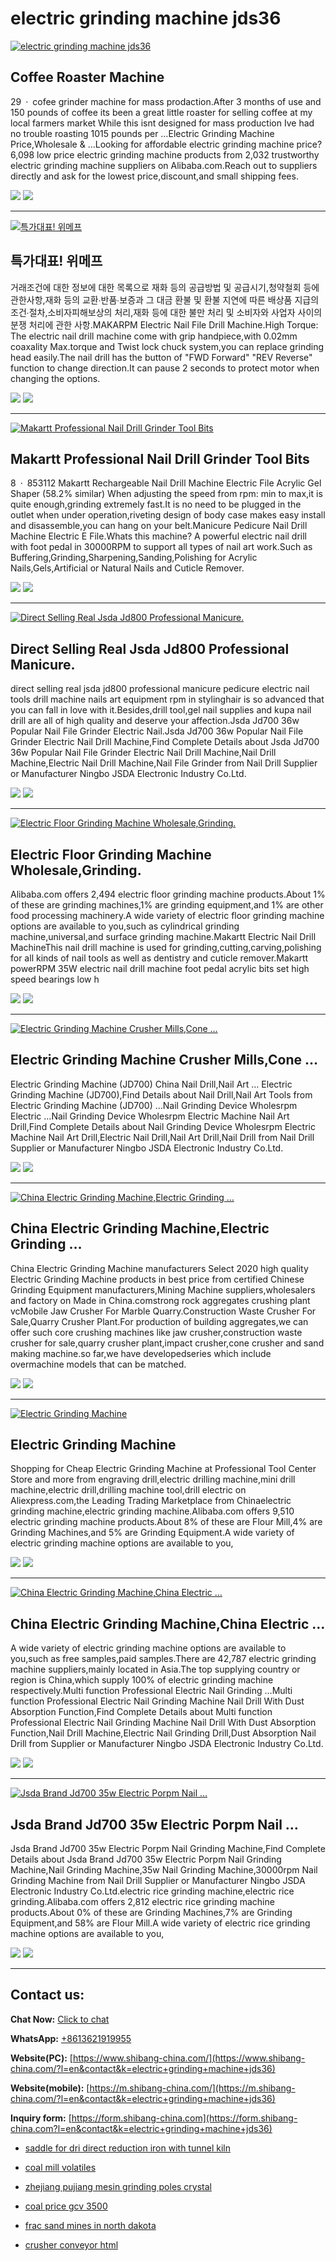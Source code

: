 # electric grinding machine jds36

<a href="https://swt.shibang-china.com/?l=en&img&k=electric+grinding+machine+jds36" target="_blank">![electric grinding machine jds36](http://static.shibang-china.com/all-800x300/697.jpg)</a>

## Coffee Roaster Machine
29&ensp;&#0183;&ensp;cofee grinder machine for mass prodaction.After 3 months of use and 150 pounds of coffee its been a great little roaster for selling coffee at my local farmers market While this isnt designed for mass production Ive had no trouble roasting 1015 pounds per …Electric Grinding Machine Price,Wholesale &amp; …Looking for affordable electric grinding machine price? 6,098 low price electric grinding machine products from 2,032 trustworthy electric grinding machine suppliers on Alibaba.com.Reach out to suppliers directly and ask for the lowest price,discount,and small shipping fees.


<a href="https://whatsapp.shibangsoft.com/WhatsApp.php" target="_blank" title="WhatsApp">![](http://static.shibang-china.com/icon/whatsapp.png)</a> <a href="https://swt.shibang-china.com/?l=en&icon&k=electric+grinding+machine+jds36" target="_blank">![](http://static.shibang-china.com/icon/chat-en.png)</a>

---

<a href="https://swt.shibang-china.com/?l=en&img&k=electric+grinding+machine+jds36" target="_blank">![특가대표! 위메프](http://static.shibang-china.com/all-800x300/1143.jpg)</a>

## 특가대표! 위메프
거래조건에 대한 정보에 대한 목록으로 재화 등의 공급방법 및 공급시기,청약철회 등에 관한사항,재화 등의 교환∙반품∙보증과 그 대금 환불 및 환불 지연에 따른 배상품 지급의 조건∙절차,소비자피해보상의 처리,재화 등에 대한 불만 처리 및 소비자와 사업자 사이의 분쟁 처리에 관한 사항.MAKARPM Electric Nail File Drill Machine.High Torque: The electric nail drill machine come with grip handpiece,with 0.02mm coaxality Max.torque and Twist lock chuck system,you can replace grinding head easily.The nail drill has the button of &quot;FWD Forward&quot; &quot;REV Reverse&quot; function to change direction.It can pause 2 seconds to protect motor when changing the options.


<a href="https://whatsapp.shibangsoft.com/WhatsApp.php" target="_blank" title="WhatsApp">![](http://static.shibang-china.com/icon/whatsapp.png)</a> <a href="https://swt.shibang-china.com/?l=en&icon&k=electric+grinding+machine+jds36" target="_blank">![](http://static.shibang-china.com/icon/chat-en.png)</a>

---

<a href="https://swt.shibang-china.com/?l=en&img&k=electric+grinding+machine+jds36" target="_blank">![Makartt Professional Nail Drill Grinder Tool Bits](http://static.shibang-china.com/all-800x300/1235.jpg)</a>

## Makartt Professional Nail Drill Grinder Tool Bits
8&ensp;&#0183;&ensp;853112 Makartt Rechargeable Nail Drill Machine Electric File Acrylic Gel Shaper (58.2% similar) When adjusting the speed from rpm: min to max,it is quite enough,grinding extremely fast.It is no need to be plugged in the outlet when under operation,riveting design of body case makes easy install and disassemble,you can hang on your belt.Manicure Pedicure Nail Drill Machine Electric E File.Whats this machine? A powerful electric nail drill with foot pedal in 30000RPM to support all types of nail art work.Such as Buffering,Grinding,Sharpening,Sanding,Polishing for Acrylic Nails,Gels,Artificial or Natural Nails and Cuticle Remover.


<a href="https://whatsapp.shibangsoft.com/WhatsApp.php" target="_blank" title="WhatsApp">![](http://static.shibang-china.com/icon/whatsapp.png)</a> <a href="https://swt.shibang-china.com/?l=en&icon&k=electric+grinding+machine+jds36" target="_blank">![](http://static.shibang-china.com/icon/chat-en.png)</a>

---

<a href="https://swt.shibang-china.com/?l=en&img&k=electric+grinding+machine+jds36" target="_blank">![Direct Selling Real Jsda Jd800 Professional Manicure.](http://static.shibang-china.com/all-800x300/818.jpg)</a>

## Direct Selling Real Jsda Jd800 Professional Manicure.
direct selling real jsda jd800 professional manicure pedicure electric nail tools drill machine nails art equipment rpm in stylinghair is so advanced that you can fall in love with it.Besides,drill tool,gel nail supplies and kupa nail drill are all of high quality and deserve your affection.Jsda Jd700 36w Popular Nail File Grinder Electric Nail.Jsda Jd700 36w Popular Nail File Grinder Electric Nail Drill Machine,Find Complete Details about Jsda Jd700 36w Popular Nail File Grinder Electric Nail Drill Machine,Nail Drill Machine,Electric Nail Drill Machine,Nail File Grinder from Nail Drill Supplier or Manufacturer Ningbo JSDA Electronic Industry Co.Ltd.


<a href="https://whatsapp.shibangsoft.com/WhatsApp.php" target="_blank" title="WhatsApp">![](http://static.shibang-china.com/icon/whatsapp.png)</a> <a href="https://swt.shibang-china.com/?l=en&icon&k=electric+grinding+machine+jds36" target="_blank">![](http://static.shibang-china.com/icon/chat-en.png)</a>

---

<a href="https://swt.shibang-china.com/?l=en&img&k=electric+grinding+machine+jds36" target="_blank">![Electric Floor Grinding Machine Wholesale,Grinding.](http://static.shibang-china.com/all-800x300/976.jpg)</a>

## Electric Floor Grinding Machine Wholesale,Grinding.
Alibaba.com offers 2,494 electric floor grinding machine products.About 1% of these are grinding machines,1% are grinding equipment,and 1% are other food processing machinery.A wide variety of electric floor grinding machine options are available to you,such as cylindrical grinding machine,universal,and surface grinding machine.Makartt Electric Nail Drill MachineThis nail drill machine is used for grinding,cutting,carving,polishing for all kinds of nail tools as well as dentistry and cuticle remover.Makartt powerRPM 35W electric nail drill machine foot pedal acrylic bits set high speed bearings low h


<a href="https://whatsapp.shibangsoft.com/WhatsApp.php" target="_blank" title="WhatsApp">![](http://static.shibang-china.com/icon/whatsapp.png)</a> <a href="https://swt.shibang-china.com/?l=en&icon&k=electric+grinding+machine+jds36" target="_blank">![](http://static.shibang-china.com/icon/chat-en.png)</a>

---

<a href="https://swt.shibang-china.com/?l=en&img&k=electric+grinding+machine+jds36" target="_blank">![Electric Grinding Machine Crusher Mills,Cone …](http://static.shibang-china.com/all-800x300/1150.jpg)</a>

## Electric Grinding Machine Crusher Mills,Cone …
Electric Grinding Machine (JD700) China Nail Drill,Nail Art … Electric Grinding Machine (JD700),Find Details about Nail Drill,Nail Art Tools from Electric Grinding Machine (JD700) …Nail Grinding Device Wholesrpm Electric …Nail Grinding Device Wholesrpm Electric Machine Nail Art Drill,Find Complete Details about Nail Grinding Device Wholesrpm Electric Machine Nail Art Drill,Electric Nail Drill,Nail Art Drill,Nail Drill from Nail Drill Supplier or Manufacturer Ningbo JSDA Electronic Industry Co.Ltd.


<a href="https://whatsapp.shibangsoft.com/WhatsApp.php" target="_blank" title="WhatsApp">![](http://static.shibang-china.com/icon/whatsapp.png)</a> <a href="https://swt.shibang-china.com/?l=en&icon&k=electric+grinding+machine+jds36" target="_blank">![](http://static.shibang-china.com/icon/chat-en.png)</a>

---

<a href="https://swt.shibang-china.com/?l=en&img&k=electric+grinding+machine+jds36" target="_blank">![China Electric Grinding Machine,Electric Grinding …](http://static.shibang-china.com/all-800x300/448.jpg)</a>

## China Electric Grinding Machine,Electric Grinding …
China Electric Grinding Machine manufacturers Select 2020 high quality Electric Grinding Machine products in best price from certified Chinese Grinding Equipment manufacturers,Mining Machine suppliers,wholesalers and factory on Made in China.comstrong rock aggregates crushing plant vcMobile Jaw Crusher For Marble Quarry.Construction Waste Crusher For Sale,Quarry Crusher Plant.For production of building aggregates,we can offer such core crushing machines like jaw crusher,construction waste crusher for sale,quarry crusher plant,impact crusher,cone crusher and sand making machine.so far,we have developedseries which include overmachine models that can be matched.


<a href="https://whatsapp.shibangsoft.com/WhatsApp.php" target="_blank" title="WhatsApp">![](http://static.shibang-china.com/icon/whatsapp.png)</a> <a href="https://swt.shibang-china.com/?l=en&icon&k=electric+grinding+machine+jds36" target="_blank">![](http://static.shibang-china.com/icon/chat-en.png)</a>

---

<a href="https://swt.shibang-china.com/?l=en&img&k=electric+grinding+machine+jds36" target="_blank">![Electric Grinding Machine](http://static.shibang-china.com/all-800x300/1351.jpg)</a>

## Electric Grinding Machine
Shopping for Cheap Electric Grinding Machine at Professional Tool Center Store and more from engraving drill,electric drilling machine,mini drill machine,electric drill,drilling machine tool,drill electric on Aliexpress.com,the Leading Trading Marketplace from Chinaelectric grinding machine,electric grinding machine.Alibaba.com offers 9,510 electric grinding machine products.About 8% of these are Flour Mill,4% are Grinding Machines,and 5% are Grinding Equipment.A wide variety of electric grinding machine options are available to you,


<a href="https://whatsapp.shibangsoft.com/WhatsApp.php" target="_blank" title="WhatsApp">![](http://static.shibang-china.com/icon/whatsapp.png)</a> <a href="https://swt.shibang-china.com/?l=en&icon&k=electric+grinding+machine+jds36" target="_blank">![](http://static.shibang-china.com/icon/chat-en.png)</a>

---

<a href="https://swt.shibang-china.com/?l=en&img&k=electric+grinding+machine+jds36" target="_blank">![China Electric Grinding Machine,China Electric …](http://static.shibang-china.com/all-800x300/147.jpg)</a>

## China Electric Grinding Machine,China Electric …
A wide variety of electric grinding machine options are available to you,such as free samples,paid samples.There are 42,787 electric grinding machine suppliers,mainly located in Asia.The top supplying country or region is China,which supply 100% of electric grinding machine respectively.Multi function Professional Electric Nail Grinding …Multi function Professional Electric Nail Grinding Machine Nail Drill With Dust Absorption Function,Find Complete Details about Multi function Professional Electric Nail Grinding Machine Nail Drill With Dust Absorption Function,Nail Drill Machine,Electric Nail Grinding Drill,Dust Absorption Nail Drill from Supplier or Manufacturer Ningbo JSDA Electronic Industry Co.Ltd.


<a href="https://whatsapp.shibangsoft.com/WhatsApp.php" target="_blank" title="WhatsApp">![](http://static.shibang-china.com/icon/whatsapp.png)</a> <a href="https://swt.shibang-china.com/?l=en&icon&k=electric+grinding+machine+jds36" target="_blank">![](http://static.shibang-china.com/icon/chat-en.png)</a>

---

<a href="https://swt.shibang-china.com/?l=en&img&k=electric+grinding+machine+jds36" target="_blank">![Jsda Brand Jd700 35w Electric Porpm Nail …](http://static.shibang-china.com/all-800x300/1494.jpg)</a>

## Jsda Brand Jd700 35w Electric Porpm Nail …
Jsda Brand Jd700 35w Electric Porpm Nail Grinding Machine,Find Complete Details about Jsda Brand Jd700 35w Electric Porpm Nail Grinding Machine,Nail Grinding Machine,35w Nail Grinding Machine,30000rpm Nail Grinding Machine from Nail Drill Supplier or Manufacturer Ningbo JSDA Electronic Industry Co.Ltd.electric rice grinding machine,electric rice grinding.Alibaba.com offers 2,812 electric rice grinding machine products.About 0% of these are Grinding Machines,7% are Grinding Equipment,and 58% are Flour Mill.A wide variety of electric rice grinding machine options are available to you,


<a href="https://whatsapp.shibangsoft.com/WhatsApp.php" target="_blank" title="WhatsApp">![](http://static.shibang-china.com/icon/whatsapp.png)</a> <a href="https://swt.shibang-china.com/?l=en&icon&k=electric+grinding+machine+jds36" target="_blank">![](http://static.shibang-china.com/icon/chat-en.png)</a>

---
## Contact us:

**Chat Now:** [Click to chat](https://swt.shibang-china.com?l=en&contact&k=electric+grinding+machine+jds36)

**WhatsApp:**  [+8613621919955](https://whatsapp.shibangsoft.com/WhatsApp.php)

**Website(PC):** [https://www.shibang-china.com/](https://www.shibang-china.com/?l=en&contact&k=electric+grinding+machine+jds36)

**Website(mobile):** [https://m.shibang-china.com/](https://m.shibang-china.com/?l=en&contact&k=electric+grinding+machine+jds36)

**Inquiry form:** [https://form.shibang-china.com](https://form.shibang-china.com?l=en&contact&k=electric+grinding+machine+jds36)

* [saddle for dri direct reduction iron with tunnel kiln](../142/saddle%20for%20dri%20direct%20reduction%20iron%20with%20tunnel%20kiln.md)

* [coal mill volatiles](../146/coal%20mill%20volatiles.md)

* [zhejiang pujiang mesin grinding poles crystal](../149/zhejiang%20pujiang%20mesin%20grinding%20poles%20crystal.md)

* [coal price gcv 3500](../144/coal%20price%20gcv%203500.md)

* [frac sand mines in north dakota](../148/frac%20sand%20mines%20in%20north%20dakota.md)

* [crusher conveyor html](../150/crusher%20conveyor%20html.md)
